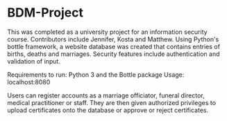 # BDM-Project
This was completed as a university project for an information security course. Contributors include Jennifer, Kosta and Matthew.
Using Python's bottle framework, a website database was created that contains entries of births, deaths and marriages.
Security features include authentication and validation of input.

Requirements to run: Python 3 and the Bottle package
Usage: localhost:8080

Users can register accounts as a marriage officiator, funeral director, medical practitioner or staff.
They are then given authorized privileges to upload certificates onto the database or approve or reject certificates.
